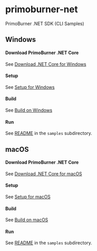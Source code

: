 # primoburner-net

PrimoBurner .NET SDK (CLI Samples)

## Windows

#### Download PrimoBurner .NET Core

See [Download .NET Core  for Windows](./docs/download-primoburner-net-core-windows.md) 

#### Setup

See [Setup for Windows](./docs/setup-windows.md)

#### Build

See [Build on Windows](./docs/build-windows.md)

#### Run

See [README](./samples/README.md) in the `samples` subdirectory. 

## macOS

#### Download PrimoBurner .NET Core

See [Download .NET Core for macOS](./docs/download-primoburner-net-core-mac.md) 

#### Setup

See [Setup for macOS](./docs/setup-mac.md)

#### Build

See [Build on macOS](./docs/build-mac.md)

#### Run

See [README](./samples/README.md) in the `samples` subdirectory. 

## 
